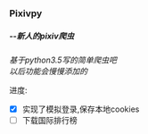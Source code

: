 ### Pixivpy
##### --新人的pixiv爬虫
*基于python3.5写的简单爬虫吧 </br>以后功能会慢慢添加的*

进度:
- [x] 实现了模拟登录,保存本地cookies
- [ ] 下载国际排行榜
